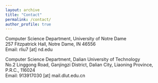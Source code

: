 ```yaml
---
layout: archive
title: "Contact"
permalink: /contact/
author_profile: true
---
```

Computer Science Department, University of Notre Dame<br>
257 Fitzpatrick Hall, Notre Dame, IN 46556<br>
Email: rliu7 [at] nd.edu

Computer Science Department, Dalian University of Technology<br>
No.2 Linggong Road, Ganjingzi District, Dalian City, Liaoning Province, P.R.C., 116024<br>
Email: 913917030 [at] mail.dlut.edu.cn